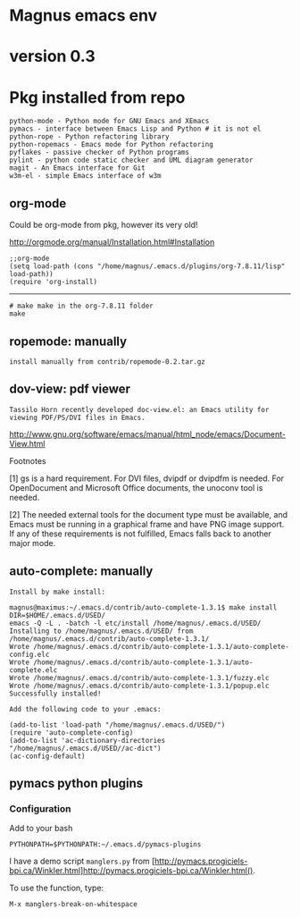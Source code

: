# Magnus emacs env
# version 0.3

# Pkg installed from repo

    python-mode - Python mode for GNU Emacs and XEmacs
    pymacs - interface between Emacs Lisp and Python # it is not el
    python-rope - Python refactoring library
    python-ropemacs - Emacs mode for Python refactoring
    pyflakes - passive checker of Python programs
    pylint - python code static checker and UML diagram generator
    magit - An Emacs interface for Git
    w3m-el - simple Emacs interface of w3m
    
## org-mode

Could be org-mode from pkg, however its very old!

http://orgmode.org/manual/Installation.html#Installation

    ;;org-mode
    (setq load-path (cons "/home/magnus/.emacs.d/plugins/org-7.8.11/lisp" load-path))
    (require 'org-install)

----
    # make make in the org-7.8.11 folder
    make

## ropemode: manually

    install manually from contrib/ropemode-0.2.tar.gz

## dov-view: pdf viewer

    Tassilo Horn recently developed doc-view.el: an Emacs utility for viewing PDF/PS/DVI files in Emacs. 

http://www.gnu.org/software/emacs/manual/html_node/emacs/Document-View.html

Footnotes

[1] gs is a hard requirement. For DVI files, dvipdf or dvipdfm is needed. For OpenDocument and Microsoft Office documents, the unoconv tool is needed.

[2] The needed external tools for the document type must be available, and Emacs must be running in a graphical frame and have PNG image support. If any of these requirements is not fulfilled, Emacs falls back to another major mode.

## auto-complete: manually

    Install by make install:

    magnus@maximus:~/.emacs.d/contrib/auto-complete-1.3.1$ make install DIR=$HOME/.emacs.d/USED/
    emacs -Q -L . -batch -l etc/install /home/magnus/.emacs.d/USED/
    Installing to /home/magnus/.emacs.d/USED/ from /home/magnus/.emacs.d/contrib/auto-complete-1.3.1/
    Wrote /home/magnus/.emacs.d/contrib/auto-complete-1.3.1/auto-complete-config.elc
    Wrote /home/magnus/.emacs.d/contrib/auto-complete-1.3.1/auto-complete.elc
    Wrote /home/magnus/.emacs.d/contrib/auto-complete-1.3.1/fuzzy.elc
    Wrote /home/magnus/.emacs.d/contrib/auto-complete-1.3.1/popup.elc
    Successfully installed!
    
    Add the following code to your .emacs:
    
    (add-to-list 'load-path "/home/magnus/.emacs.d/USED/")
    (require 'auto-complete-config)
    (add-to-list 'ac-dictionary-directories "/home/magnus/.emacs.d/USED//ac-dict")
    (ac-config-default)

## pymacs python plugins

### Configuration

Add to your bash

    PYTHONPATH=$PYTHONPATH:~/.emacs.d/pymacs-plugins
    
I have a demo script ``manglers.py`` from [http://pymacs.progiciels-bpi.ca/Winkler.html]http://pymacs.progiciels-bpi.ca/Winkler.html().

To use the function, type:

    M-x manglers-break-on-whitespace
    
